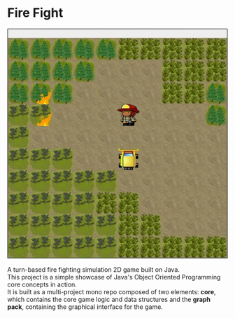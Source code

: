 # Fire Fight

![fire-fight-game](/docs/Firefight.png)
  
A turn-based fire fighting simulation 2D game built on Java.  
This project is a simple showcase of Java's Object Oriented Programming core concepts in action.  
It is built as a multi-project mono repo composed of two elements: **core**, which contains the core game logic and data structures and the **graph pack**, containing the graphical interface for the game.